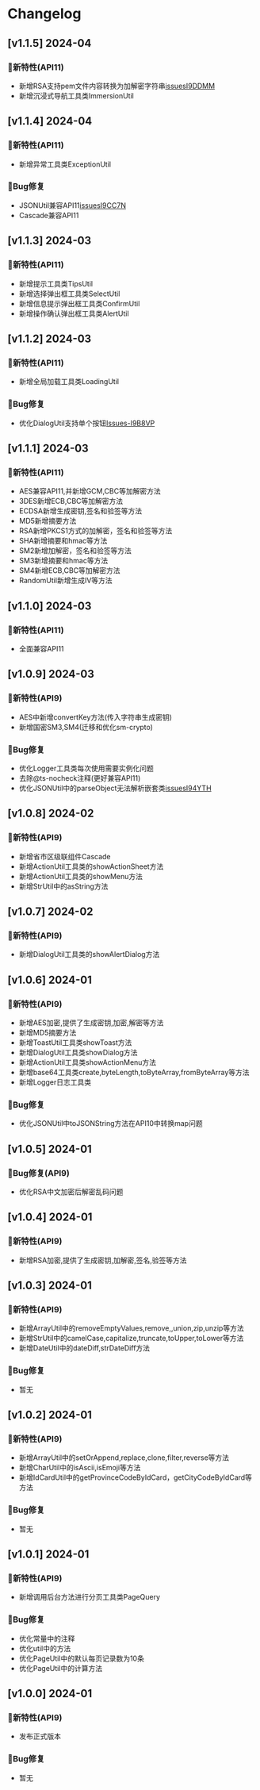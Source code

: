 # Changelog

## [v1.1.5] 2024-04

### 🐣新特性(API11)

* 新增RSA支持pem文件内容转换为加解密字符串[issuesI9DDMM](https://gitee.com/yunkss/ef-tool/issues/I9DDMM)
* 新增沉浸式导航工具类ImmersionUtil

## [v1.1.4] 2024-04

### 🐣新特性(API11)

* 新增异常工具类ExceptionUtil

### 🐞Bug修复

* JSONUtil兼容API11[issuesI9CC7N](https://gitee.com/yunkss/ef-tool/issues/I9CC7N)
* Cascade兼容API11

## [v1.1.3] 2024-03

### 🐣新特性(API11)

* 新增提示工具类TipsUtil
* 新增选择弹出框工具类SelectUtil
* 新增信息提示弹出框工具类ConfirmUtil
* 新增操作确认弹出框工具类AlertUtil

## [v1.1.2] 2024-03

### 🐣新特性(API11)

* 新增全局加载工具类LoadingUtil

### 🐞Bug修复

* 优化DialogUtil支持单个按钮[Issues-I9B8VP](https://gitee.com/yunkss/ef-tool/issues/I9B8VP)

## [v1.1.1] 2024-03

### 🐣新特性(API11)

* AES兼容API11,并新增GCM,CBC等加解密方法
* 3DES新增ECB,CBC等加解密方法
* ECDSA新增生成密钥,签名和验签等方法
* MD5新增摘要方法
* RSA新增PKCS1方式的加解密，签名和验签等方法
* SHA新增摘要和hmac等方法
* SM2新增加解密，签名和验签等方法
* SM3新增摘要和hmac等方法
* SM4新增ECB,CBC等加解密方法
* RandomUtil新增生成IV等方法

## [v1.1.0] 2024-03

### 🐣新特性(API11)

* 全面兼容API11

## [v1.0.9] 2024-03

### 🐣新特性(API9)

* AES中新增convertKey方法(传入字符串生成密钥)
* 新增国密SM3,SM4(迁移和优化sm-crypto)

### 🐞Bug修复

* 优化Logger工具类每次使用需要实例化问题
* 去除@ts-nocheck注释(更好兼容API11)
* 优化JSONUtil中的parseObject无法解析嵌套类[issuesI94YTH](https://gitee.com/yunkss/ef-tool/issues/I94YTH)

## [v1.0.8] 2024-02

### 🐣新特性(API9)

* 新增省市区级联组件Cascade
* 新增ActionUtil工具类的showActionSheet方法
* 新增ActionUtil工具类的showMenu方法
* 新增StrUtil中的asString方法

## [v1.0.7] 2024-02

### 🐣新特性(API9)

* 新增DialogUtil工具类的showAlertDialog方法

## [v1.0.6] 2024-01

### 🐣新特性(API9)

* 新增AES加密,提供了生成密钥,加密,解密等方法
* 新增MD5摘要方法
* 新增ToastUtil工具类showToast方法
* 新增DialogUtil工具类showDialog方法
* 新增ActionUtil工具类showActionMenu方法
* 新增base64工具类create,byteLength,toByteArray,fromByteArray等方法
* 新增Logger日志工具类

### 🐞Bug修复

* 优化JSONUtil中toJSONString方法在API10中转换map问题

## [v1.0.5] 2024-01

### 🐞Bug修复(API9)

* 优化RSA中文加密后解密乱码问题

## [v1.0.4] 2024-01

### 🐣新特性(API9)

* 新增RSA加密,提供了生成密钥,加解密,签名,验签等方法

## [v1.0.3] 2024-01

### 🐣新特性(API9)

* 新增ArrayUtil中的removeEmptyValues,remove,,union,zip,unzip等方法
* 新增StrUtil中的camelCase,capitalize,truncate,toUpper,toLower等方法
* 新增DateUtil中的dateDiff,strDateDiff方法

### 🐞Bug修复

* 暂无

## [v1.0.2] 2024-01

### 🐣新特性(API9)

* 新增ArrayUtil中的setOrAppend,replace,clone,filter,reverse等方法
* 新增CharUtil中的isAscii,isEmoji等方法
* 新增IdCardUtil中的getProvinceCodeByIdCard，getCityCodeByIdCard等方法

### 🐞Bug修复

* 暂无

## [v1.0.1] 2024-01

### 🐣新特性(API9)

* 新增调用后台方法进行分页工具类PageQuery

### 🐞Bug修复

* 优化常量中的注释
* 优化util中的方法
* 优化PageUtil中的默认每页记录数为10条
* 优化PageUtil中的计算方法

## [v1.0.0] 2024-01

### 🐣新特性(API9)

* 发布正式版本

### 🐞Bug修复

* 暂无
